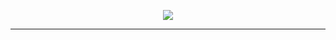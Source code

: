 <p align="center">
  <img src="http://terminalgifapi.com/api/v1/gif?commands=[%20%22Set%20FontSize%2030%22,%20%22Set%20TypingSpeed%2090ms%22,%20%22Type%20\%22Hi,%20I%20am%20Victor%20Barros!\%22%22,%20%22Sleep%201s%22,%20%22Type%20\%22%20Passionate%20about%20code,%20run%20and%20sun\%22%22,%20%22Sleep%202s%22,%20%22Backspace%203%22,%20%22Sleep%20100ms%22,%20%22Type%20\%22eat...\%22%22,%20%22Sleep%201s%22,%20%22Type%20\%22%20Lol\%22%22,%20%22Sleep%205s%22%20]"/>
</p>

<!--
http://terminalgifapi.com/api/v1/gif?commands=[
    "Set FontSize 30",
    "Set TypingSpeed 80ms",
    "Type \"Hi, I am Victor Barros!\"",
    "Sleep 1s",
    "Type \" Passionate about code, run and sun\"",
    "Sleep 2s",
    "Backspace 3",
    "Sleep 100ms",
    "Type \"eat...\"",
    "Sleep 1s",
    "Type \" Lol\"",
    "Sleep 5s"
    ]
-->

----
